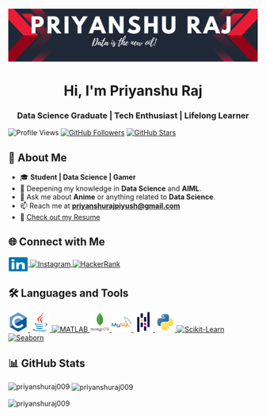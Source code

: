 ![Banner](https://github.com/priyanshuraj009/priyanshuraj009/blob/main/gitbanner.png)

<h1 align="center">Hi, I'm Priyanshu Raj</h1>
<h3 align="center">Data Science Graduate | Tech Enthusiast | Lifelong Learner</h3>


<p align="left"> 
  <img src="https://komarev.com/ghpvc/?username=priyanshuraj009&label=Profile%20views&color=0e75b6&style=flat" alt="Profile Views" /> 
  <a href="https://github.com/priyanshuraj009?tab=followers"><img src="https://img.shields.io/github/followers/priyanshuraj009?label=Followers" alt="GitHub Followers"></a>
  <a href="https://github.com/priyanshuraj009?tab=repositories"><img src="https://img.shields.io/github/stars/priyanshuraj009?label=Stars" alt="GitHub Stars"></a>
</p>

## 🌟 About Me

- 🎓 **Student | Data Science | Gamer**
- 🌱 Deepening my knowledge in **Data Science** and **AIML**.
- 💬 Ask me about **Anime** or anything related to **Data Science**.
- 📫 Reach me at **priyanshurajpiyush@gmail.com**
- 📄 [Check out my Resume](https://drive.google.com/file/d/1YLRXxlpMQOv4ZRSlb69wiheM95IX2Hzi/view?usp=sharing)

## 🌐 Connect with Me
<p align="left">
    <a href="https://linkedin.com/in/priyanshuraj009" target="blank">
        <img align="center" src="https://raw.githubusercontent.com/devicons/devicon/master/icons/linkedin/linkedin-original.svg" alt="LinkedIn" height="30" width="40" />
    </a>
    <a href="https://instagram.com/priyanshu_raj_009" target="blank">
        <img align="center" src="https://upload.wikimedia.org/wikipedia/commons/a/a5/Instagram_icon.png" alt="Instagram" height="30" width="40" />
    </a>
    <a href="https://www.hackerrank.com/priyanshu_009" target="blank">
        <img align="center" src="https://raw.githubusercontent.com/rahuldkjain/github-profile-readme-generator/master/src/images/icons/Social/hackerrank.svg" alt="HackerRank" height="30" width="40" />
    </a>
</p>

## 🛠️ Languages and Tools

<p align="left">
  <a href="https://www.cprogramming.com/" target="_blank" rel="noreferrer"> 
    <img src="https://raw.githubusercontent.com/devicons/devicon/master/icons/c/c-original.svg" alt="C" width="40" height="40"/> 
  </a> 
  <a href="https://www.java.com" target="_blank" rel="noreferrer"> 
    <img src="https://raw.githubusercontent.com/devicons/devicon/master/icons/java/java-original.svg" alt="Java" width="40" height="40"/> 
  </a> 
  <a href="https://www.mathworks.com/" target="_blank" rel="noreferrer"> 
    <img src="https://upload.wikimedia.org/wikipedia/commons/2/21/Matlab_Logo.png" alt="MATLAB" width="40" height="40"/> 
  </a> 
  <a href="https://www.mongodb.com/" target="_blank" rel="noreferrer"> 
    <img src="https://raw.githubusercontent.com/devicons/devicon/master/icons/mongodb/mongodb-original-wordmark.svg" alt="MongoDB" width="40" height="40"/> 
  </a> 
  <a href="https://www.mysql.com/" target="_blank" rel="noreferrer"> 
    <img src="https://raw.githubusercontent.com/devicons/devicon/master/icons/mysql/mysql-original-wordmark.svg" alt="MySQL" width="40" height="40"/> 
  </a> 
  <a href="https://pandas.pydata.org/" target="_blank" rel="noreferrer"> 
    <img src="https://raw.githubusercontent.com/devicons/devicon/2ae2a900d2f041da66e950e4d48052658d850630/icons/pandas/pandas-original.svg" alt="Pandas" width="40" height="40"/> 
  </a> 
  <a href="https://www.python.org" target="_blank" rel="noreferrer"> 
    <img src="https://raw.githubusercontent.com/devicons/devicon/master/icons/python/python-original.svg" alt="Python" width="40" height="40"/> 
  </a> 
  <a href="https://scikit-learn.org/" target="_blank" rel="noreferrer"> 
    <img src="https://upload.wikimedia.org/wikipedia/commons/0/05/Scikit_learn_logo_small.svg" alt="Scikit-Learn" width="40" height="40"/> 
  </a> 
  <a href="https://seaborn.pydata.org/" target="_blank" rel="noreferrer"> 
    <img src="https://seaborn.pydata.org/_images/logo-mark-lightbg.svg" alt="Seaborn" width="40" height="40"/> 
  </a> 
</p>

## 📊 GitHub Stats

<p><img align="left" src="https://github-readme-stats.vercel.app/api/top-langs?username=priyanshuraj009&show_icons=true&locale=en&layout=compact" alt="priyanshuraj009" /></p>

<p>&nbsp;<img align="center" src="https://github-readme-stats.vercel.app/api?username=priyanshuraj009&show_icons=true&locale=en" alt="priyanshuraj009" /></p>

<p><img align="center" src="https://github-readme-streak-stats.herokuapp.com/?user=priyanshuraj009&" alt="priyanshuraj009" /></p>
